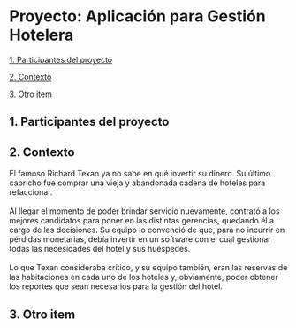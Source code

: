 # Proyecto: Aplicación para Gestión Hotelera

[1. Participantes del proyecto](https://github.com/gutipy/CAI-TP_GRUPAL-Hotel/blob/main/README.md#1-participantes-del-proyecto/)

[2. Contexto](https://github.com/gutipy/CAI-TP_GRUPAL-Hotel/edit/main/README.md#2-contexto/)

[3. Otro item](https://github.com/gutipy/CAI-TP_GRUPAL-Hotel/edit/main/README.md#3-otro-item/)

## 1. Participantes del proyecto

## 2. Contexto

El famoso Richard Texan ya no sabe en qué invertir su dinero. Su último capricho fue comprar una vieja y abandonada cadena de hoteles para refaccionar.
<br> 
<br>
Al llegar el momento de poder brindar servicio nuevamente, contrató a los mejores candidatos para poner en las distintas gerencias, quedando él a cargo de las decisiones. Su equipo lo convenció de que, para no incurrir en pérdidas monetarias, debía invertir en un software con el cual gestionar todas las necesidades del hotel y sus huéspedes.
<br>
<br>
Lo que Texan consideraba crítico, y su equipo también, eran las reservas de las habitaciones en cada uno de los hoteles y, obviamente, poder obtener los reportes que sean necesarios para la gestión del hotel.


## 3. Otro item
